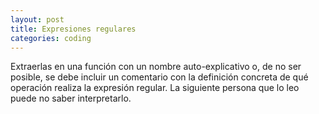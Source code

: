 ```yaml
---
layout: post
title: Expresiones regulares
categories: coding
---
```


Extraerlas en una función con un nombre auto-explicativo<!--more--> o, de no ser posible, se debe incluir un comentario con la definición concreta de qué operación realiza la expresión regular. La siguiente persona que lo leo puede no saber interpretarlo.
